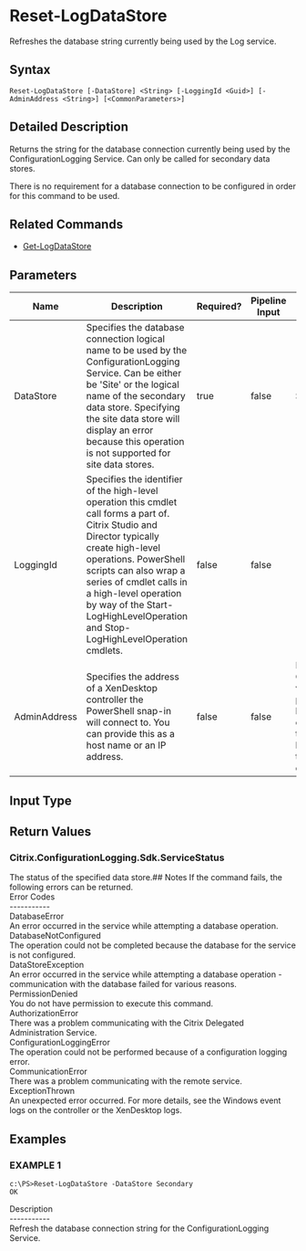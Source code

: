 ﻿# Reset-LogDataStore

   Refreshes the database string currently being used by the Log service.

## Syntax
```
Reset-LogDataStore [-DataStore] <String> [-LoggingId <Guid>] [-AdminAddress <String>] [<CommonParameters>]
```

## Detailed Description
   Returns the string for the database connection currently being used by the ConfigurationLogging Service. Can only be called for secondary data stores.

There is no requirement for a database connection to be configured in order for this command to be used.

## Related Commands
  * [Get-LogDataStore](Get-LogDataStore.html)
## Parameters

| Name   | Description | Required? | Pipeline Input | Default Value |
| --- | --- | --- | --- | --- |
| DataStore | Specifies the database connection logical name to be used by the ConfigurationLogging Service. Can be either be 'Site' or the logical name of the secondary data store. Specifying the site data store will display an error because this operation is not supported for site data stores. | true | false | Site |
| LoggingId | Specifies the identifier of the high-level operation this cmdlet call forms a part of. Citrix Studio and Director typically create high-level operations. PowerShell scripts can also wrap a series of cmdlet calls in a high-level operation by way of the Start-LogHighLevelOperation and Stop-LogHighLevelOperation cmdlets. | false | false |  |
| AdminAddress | Specifies the address of a XenDesktop controller the PowerShell snap-in will connect to. You can provide this as a host name or an IP address. | false | false | Localhost. Once a value is provided by any cmdlet, this value becomes the default. |

## Input Type
### 
   
## Return Values
### Citrix.ConfigurationLogging.Sdk.ServiceStatus
   The status of the specified data store.## Notes
   If the command fails, the following errors can be returned.<br>    Error Codes<br>    -----------<br>    DatabaseError<br>        An error occurred in the service while attempting a database operation.<br>    DatabaseNotConfigured<br>        The operation could not be completed because the database for the service is not configured.<br>    DataStoreException<br>        An error occurred in the service while attempting a database operation - communication with the database failed for various reasons.<br>    PermissionDenied<br>        You do not have permission to execute this command.<br>    AuthorizationError<br>        There was a problem communicating with the Citrix Delegated Administration Service.<br>    ConfigurationLoggingError<br>        The operation could not be performed because of a configuration logging error.<br>    CommunicationError<br>        There was a problem communicating with the remote service.<br>    ExceptionThrown<br>        An unexpected error occurred.  For more details, see the Windows event logs on the controller or the XenDesktop logs.
## Examples

### EXAMPLE 1
```
c:\PS>Reset-LogDataStore -DataStore Secondary
OK
```
   Description<br>-----------<br>Refresh the database connection string for the ConfigurationLogging Service.
